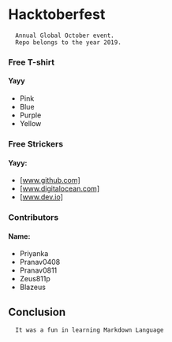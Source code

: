 # Hacktoberfest
      Annual Global October event.
      Repo belongs to the year 2019.

### Free T-shirt
#### Yayy 
* Pink
* Blue
* Purple
* Yellow

### Free Strickers
#### Yayy: 	
* [www.github.com]
* [www.digitalocean.com]
* [www.dev.io]

### Contributors
#### Name:
* Priyanka
* Pranav0408
* Pranav0811
* Zeus811p
* Blazeus

## Conclusion
      It was a fun in learning Markdown Language
